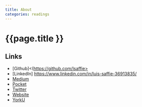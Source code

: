 ```yaml
---
title: About
categories: readings
---
```


# {{page.title }}

## Links

* [Github]<(https://github.com/lsaffie>
* [LinkedIn] <https://www.linkedin.com/in/luis-saffie-36913835/>
* [Medium](https://medium.com/@lsaffie)
* [Pocket](http://getpocket.com/@9eWTIA3bg3aN4pa1dtd1878d65p9g077c43b08Z80gT724Id7e451Y2ddc0Eab81)
* [Twitter](https://twitter.com/lsaffie)
* [Website](http://saffie.ca)
* [YorkU](http://careers.yorku.ca/taste-participants/luis-saffie/)

